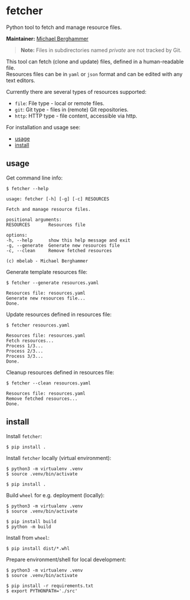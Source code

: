 # fetcher

Python tool to fetch and manage resource files.

**Maintainer:** [Michael Berghammer](mailto:info@mbelab.de)

> **Note:** Files in subdirectories named *private* are not tracked by Git.

This tool can fetch (clone and update) files, defined in a human-readable file.  
Resources files can be in `yaml` or `json` format and can be edited with any text editors.

Currently there are several types of resources supported:

- `file`: File type - local or remote files.
- `git`: Git type - files in (remote) Git repositories.
- `http`: HTTP type - file content, accessible via http.

For installation and usage see:

- [usage](#usage)
- [install](#install)

## usage

Get command line info:

    $ fetcher --help

    usage: fetcher [-h] [-g] [-c] RESOURCES

    Fetch and manage resource files.

    positional arguments:
    RESOURCES       Resources file

    options:
    -h, --help      show this help message and exit
    -g, --generate  Generate new resources file
    -c, --clean     Remove fetched resources

    (c) mbelab - Michael Berghammer

Generate template resources file:

    $ fetcher --generate resources.yaml

    Resources file: resources.yaml
    Generate new resources file...
    Done.

Update resources defined in resources file:

    $ fetcher resources.yaml

    Resources file: resources.yaml
    Fetch resources...
    Process 1/3...
    Process 2/3...
    Process 3/3...
    Done.

Cleanup resources defined in resources file:

    $ fetcher --clean resources.yaml

    Resources file: resources.yaml
    Remove fetched resources...
    Done.

## install

Install `fetcher`:

    $ pip install .

Install `fetcher` locally (virtual environment):

    $ python3 -m virtualenv .venv
    $ source .venv/bin/activate

    $ pip install .

Build `wheel` for e.g. deployment (locally):

    $ python3 -m virtualenv .venv
    $ source .venv/bin/activate

    $ pip install build
    $ python -m build

Install from `wheel`:

    $ pip install dist/*.whl

Prepare environment/shell for local development:

    $ python3 -m virtualenv .venv
    $ source .venv/bin/activate

    $ pip install -r requirements.txt
    $ export PYTHONPATH='./src'

